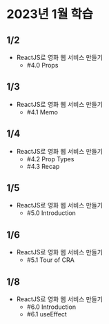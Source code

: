 # 2023년 1월 학습

## 1/2

- ReactJS로 영화 웹 서비스 만들기
  - #4.0 Props

## 1/3

- ReactJS로 영화 웹 서비스 만들기
  - #4.1 Memo

## 1/4

- ReactJS로 영화 웹 서비스 만들기
  - #4.2 Prop Types
  - #4.3 Recap

## 1/5

- ReactJS로 영화 웹 서비스 만들기
  - #5.0 Introduction

## 1/6

- ReactJS로 영화 웹 서비스 만들기
  - #5.1 Tour of CRA

## 1/8

- ReactJS로 영화 웹 서비스 만들기
  - #6.0 Introduction
  - #6.1 useEffect
